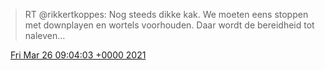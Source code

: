 > RT @rikkertkoppes: Nog steeds dikke kak\. We moeten eens stoppen met downplayen en wortels voorhouden\. Daar wordt de bereidheid tot naleven…

<img src="../../media/tweet.ico" width="12" /> [Fri Mar 26 09:04:03 +0000 2021](https://twitter.com/DromerDenker/status/1375372967597727746)